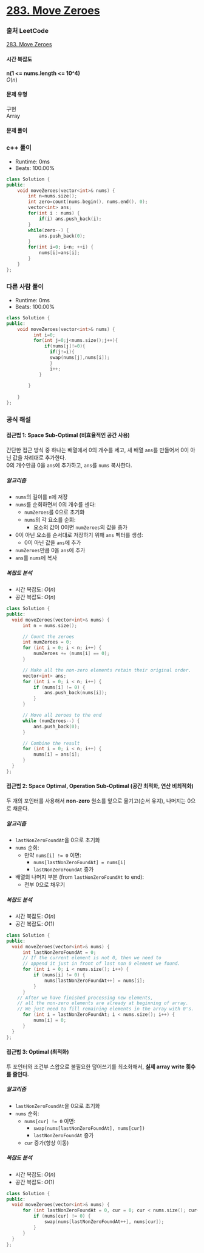 # [283. Move Zeroes](https://leetcode.com/problems/move-zeroes/description/)

### 출처 LeetCode
[283. Move Zeroes](https://leetcode.com/problems/move-zeroes/description/)

#### 시간 복잡도
**n(1 <= nums.length <= 10^4)**   
$`O(n)`$

#### 문제 유형
구현  
Array

#### 문제 풀이

### c++ 풀이
- Runtime: 0ms
- Beats: 100.00%
```c++
class Solution {
public:
    void moveZeroes(vector<int>& nums) {
        int n=nums.size();
        int zero=count(nums.begin(), nums.end(), 0);
        vector<int> ans;
        for(int i : nums) {
            if(i) ans.push_back(i);
        }
        while(zero--) {
            ans.push_back(0);
        }
        for(int i=0; i<n; ++i) {
            nums[i]=ans[i];
        }
    }
};
```

### 다른 사람 풀이
- Runtime: 0ms
- Beats: 100.00%
```c++
class Solution {
public:
    void moveZeroes(vector<int>& nums) {
          int i=0;
          for(int j=0;j<nums.size();j++){
              if(nums[j]!=0){
                if(j!=i){
                swap(nums[j],nums[i]);
                }
                i++;
            }
        
        }
          
    }
};
```

### 공식 해설
#### 접근법 1: Space Sub-Optimal (비효율적인 공간 사용)
간단한 접근 방식 중 하나는 배열에서 0의 개수를 세고, 새 배열 `ans`를 만들어서 0이 아닌 값을 차례대로 추가한다.  
0의 개수만큼 0을 `ans`에 추가하고, `ans`를 `nums` 복사한다.

##### 알고리즘
- `nums`의 길이를 `n`에 저장
- `nums`를 순회하면서 0의 개수를 센다:
    - `numZeroes`를 0으로 초기화
    - `nums`의 각 요소를 순회:
        - 요소의 값이 0이면 `numZeroes`의 값을 증가
- 0이 아닌 요소를 순서대로 저장하기 위해 `ans` 벡터를 생성:
    - 0이 아닌 값을 `ans`에 추가
- `numZeroes`만큼 0을 `ans`에 추가
- `ans`를 `nums`에 복사

##### 복잡도 분석
- 시간 복잡도: $`O(n)`$
- 공간 복잡도: $`O(n)`$
```c++
class Solution {
public:
  void moveZeroes(vector<int>& nums) {
      int n = nums.size();

      // Count the zeroes
      int numZeroes = 0;
      for (int i = 0; i < n; i++) {
          numZeroes += (nums[i] == 0);
      }

      // Make all the non-zero elements retain their original order.
      vector<int> ans;
      for (int i = 0; i < n; i++) {
          if (nums[i] != 0) {
              ans.push_back(nums[i]);
          }
      }

      // Move all zeroes to the end
      while (numZeroes--) {
          ans.push_back(0);
      }

      // Combine the result
      for (int i = 0; i < n; i++) {
          nums[i] = ans[i];
      }
  }
};
```

#### 접근법 2: Space Optimal, Operation Sub-Optimal (공간 최적화, 연산 비최적화)
두 개의 포인터를 사용해서 **non-zero** 원소를 앞으로 옮기고(순서 유지), 나머지는 0으로 채운다.

##### 알고리즘
- `lastNonZeroFoundAt`을 0으로 초기화
- `nums` 순회:
    - 만약 `nums[i] != 0` 이면:
        - `nums[lastNonZeroFoundAt] = nums[i]`
        - `lastNonZeroFoundAt` 증가
- 배열의 나머지 부분 (from `lastNonZeroFoundAt` to end):
    - 전부 0으로 채우기

##### 복잡도 분석
- 시간 복잡도: $`O(n)`$
- 공간 복잡도: $`O(1)`$
```c++
class Solution {
public:
  void moveZeroes(vector<int>& nums) {
      int lastNonZeroFoundAt = 0;
      // If the current element is not 0, then we need to
      // append it just in front of last non 0 element we found.
      for (int i = 0; i < nums.size(); i++) {
          if (nums[i] != 0) {
              nums[lastNonZeroFoundAt++] = nums[i];
          }
      }
    // After we have finished processing new elements,
    // all the non-zero elements are already at beginning of array.
    // We just need to fill remaining elements in the array with 0's.
      for (int i = lastNonZeroFoundAt; i < nums.size(); i++) {
          nums[i] = 0;
      }
  }
};
```

#### 접근법 3: Optimal (최적화)
투 포인터와 조건부 스왑으로 불필요한 덮어쓰기를 최소화해서, **실제 array write 횟수를 줄인다.**

##### 알고리즘
- `lastNonZeroFoundAt`을 0으로 초기화
- `nums` 순회:
    - `nums[cur] != 0` 이면:
        - `swap(nums[lastNonZeroFoundAt], nums[cur])`
        - `lastNonZeroFoundAt` 증가        
    - `cur` 증가(항상 이동)

##### 복잡도 분석
- 시간 복잡도: $`O(n)`$
- 공간 복잡도: $`O(1)`$
```c++
class Solution {
public:
  void moveZeroes(vector<int>& nums) {
      for (int lastNonZeroFoundAt = 0, cur = 0; cur < nums.size(); cur++) {
          if (nums[cur] != 0) {
              swap(nums[lastNonZeroFoundAt++], nums[cur]);
          }
      }
  }
};
```